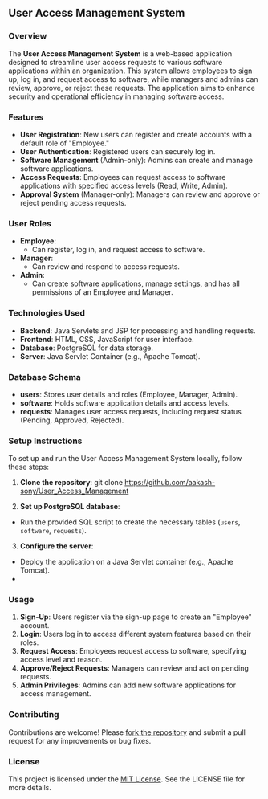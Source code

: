 ## User Access Management System

### Overview
The **User Access Management System** is a web-based application designed to streamline user access requests to various software applications within an organization. This system allows employees to sign up, log in, and request access to software, while managers and admins can review, approve, or reject these requests. The application aims to enhance security and operational efficiency in managing software access.

### Features
- **User Registration**: New users can register and create accounts with a default role of "Employee."
- **User Authentication**: Registered users can securely log in.
- **Software Management** (Admin-only): Admins can create and manage software applications.
- **Access Requests**: Employees can request access to software applications with specified access levels (Read, Write, Admin).
- **Approval System** (Manager-only): Managers can review and approve or reject pending access requests.

### User Roles
- **Employee**:
   - Can register, log in, and request access to software.
- **Manager**:
   - Can review and respond to access requests.
- **Admin**:
   - Can create software applications, manage settings, and has all permissions of an Employee and Manager.

### Technologies Used
- **Backend**: Java Servlets and JSP for processing and handling requests.
- **Frontend**: HTML, CSS, JavaScript for user interface.
- **Database**: PostgreSQL for data storage.
- **Server**: Java Servlet Container (e.g., Apache Tomcat).

### Database Schema
- **users**: Stores user details and roles (Employee, Manager, Admin).
- **software**: Holds software application details and access levels.
- **requests**: Manages user access requests, including request status (Pending, Approved, Rejected).

### Setup Instructions
To set up and run the User Access Management System locally, follow these steps:

1. **Clone the repository**:
git clone <https://github.com/aakash-sony/User_Access_Management>

2. **Set up PostgreSQL database**:
- Run the provided SQL script to create the necessary tables (`users`, `software`, `requests`).

3. **Configure the server**:
- Deploy the application on a Java Servlet container (e.g., Apache Tomcat).
- 
### Usage
1. **Sign-Up**: Users register via the sign-up page to create an "Employee" account.
2. **Login**: Users log in to access different system features based on their roles.
3. **Request Access**: Employees request access to software, specifying access level and reason.
4. **Approve/Reject Requests**: Managers can review and act on pending requests.
5. **Admin Privileges**: Admins can add new software applications for access management.

### Contributing
Contributions are welcome! Please [fork the repository](https://github.com/aakash-sony/User_Access_Management/fork) and submit a pull request for any improvements or bug fixes.

### License
This project is licensed under the [MIT License](LICENSE). See the LICENSE file for more details.

